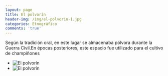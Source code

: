 ```yaml
---
layout: page
title: El polvorín
header-img: /img/el-polvorin-1.jpg
categories: Etnográfico
comments: 'true'
---
```



Según la tradición oral, en este lugar se almacenaba pólvora durante la Guerra Civil.En épocas posteriores, este espacio fue utilizado para el cultivo de champiñones

<div class="photo-gallery">
<ul>
<li><img src="{{ site.github.url }}/img/el-polvorin-1.jpg" alt="El polvorín"></li>
<li><img src="{{ site.github.url }}/img/el-polvorin-2.jpg" alt="El polvorín"></li>
</ul>
</div>
